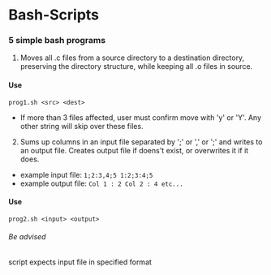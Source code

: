 # Bash-Scripts
### 5 simple bash programs

1. Moves all .c files from a source directory to a destination directory, preserving the directory structure, while keeping all .o files in source. 
#### Use
`prog1.sh <src> <dest>`
- If more than 3 files affected, user must confirm move with 'y' or 'Y'. Any other string will skip over these files. 

2. Sums up columns in an input file separated by ';' or ',' or ';' and writes to an output file. Creates output file if doens't exist, or overwrites it if it does.
- example input file:
`1;2:3,4;5
1:2;3:4;5`
- example output file:
`Col 1 : 2
Col 2 : 4
etc...`
#### Use
`prog2.sh <input> <output>`
###### Be advised
script expects input file in specified format
